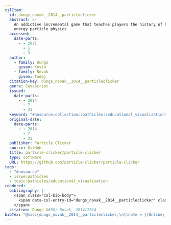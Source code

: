 ```yaml
---
cslItem:
  id: dungs_novak__2014__particleclicker
  abstract: >-
    An addictive incremental game that teaches players the history of high
    energy particle physics
  accessed:
    date-parts:
      - - 2021
        - 1
        - 3
  author:
    - family: Dungs
      given: Kevin
    - family: Novak
      given: Tadej
  citation-key: dungs_novak__2014__particleclicker
  genre: JavaScript
  issued:
    date-parts:
      - - 2014
        - 7
        - 31
  keyword: "#nosource;collection::pathicles::educational_visualization"
  original-date:
    date-parts:
      - - 2014
        - 7
        - 31
  publisher: Particle Clicker
  source: GitHub
  title: particle-clicker/particle-clicker
  type: software
  URL: https://github.com/particle-clicker/particle-clicker
tags:
  - "#nosource"
  - issue:pathicles
  - topic:pathicles/educational_visualization
rendered:
  bibliography: |-
    <span class="csl-bib-body">
      <span data-csl-entry-id="dungs_novak__2014__particleclicker" class="csl-entry">Dungs, K., &#38; Novak, T. 2014. <i>particle-clicker/particle-clicker</i> [JavaScript]. Particle Clicker. <a href='https://github.com/particle-clicker/particle-clicker'>https://github.com/particle-clicker/particle-clicker</a> (Original work published 2014)</span>
    </span>
  citation: Dungs &#38; Novak, 2014/2014
bibTex: "@misc{dungs_novak__2014__particleclicker,\n\tnote = {[Online; accessed 2021-01-03]},\n\tauthor = {Dungs, Kevin and Novak, Tadej},\n\tyear = {2014},\n\tmonth = {jul 31},\n\tpublisher = {Particle Clicker},\n\ttitle = {particle-clicker/particle-clicker},\n\ttype = {JavaScript},\n}\n\n"
---
```

